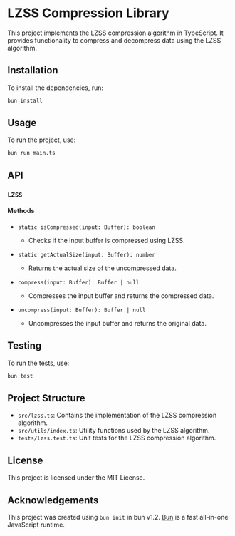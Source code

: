 # LZSS Compression Library

This project implements the LZSS compression algorithm in TypeScript. It provides functionality to compress and decompress data using the LZSS algorithm.

## Installation

To install the dependencies, run:

```bash
bun install
```

## Usage

To run the project, use:

```bash
bun run main.ts
```

## API

### `LZSS`

#### Methods

-   `static isCompressed(input: Buffer): boolean`

    -   Checks if the input buffer is compressed using LZSS.

-   `static getActualSize(input: Buffer): number`

    -   Returns the actual size of the uncompressed data.

-   `compress(input: Buffer): Buffer | null`

    -   Compresses the input buffer and returns the compressed data.

-   `uncompress(input: Buffer): Buffer | null`
    -   Uncompresses the input buffer and returns the original data.

## Testing

To run the tests, use:

```bash
bun test
```

## Project Structure

-   `src/lzss.ts`: Contains the implementation of the LZSS compression algorithm.
-   `src/utils/index.ts`: Utility functions used by the LZSS algorithm.
-   `tests/lzss.test.ts`: Unit tests for the LZSS compression algorithm.

## License

This project is licensed under the MIT License.

## Acknowledgements

This project was created using `bun init` in bun v1.2. [Bun](https://bun.sh) is a fast all-in-one JavaScript runtime.
